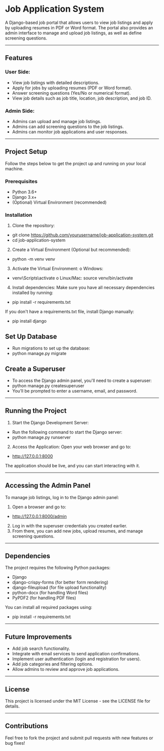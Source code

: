 # Job Application System
A Django-based job portal that allows users to view job listings and apply by uploading resumes in PDF or Word format. The portal also provides an admin interface to manage and upload job listings, as well as define screening questions.
________________________________________
## Features

### User Side:
- View job listings with detailed descriptions.
- Apply for jobs by uploading resumes (PDF or Word format).
- Answer screening questions (Yes/No or numerical format).
- View job details such as job title, location, job description, and job ID.

### Admin Side:
- Admins can upload and manage job listings.
- Admins can add screening questions to the job listings.
- Admins can monitor job applications and user responses.
________________________________________

## Project Setup

Follow the steps below to get the project up and running on your local machine.

### Prerequisites
- Python 3.6+
- Django 3.x+
- (Optional) Virtual Environment (recommended)

### Installation
1.	Clone the repository:
-	git clone https://github.com/yourusername/job-application-system.git 
-	cd job-application-system
2.	Create a Virtual Environment (Optional but recommended):
-	python -m venv venv
3.	Activate the Virtual Environment:
o	Windows:
- venv\Scripts\activate
o	Linux/Mac:
source venv/bin/activate
4.	Install dependencies: Make sure you have all necessary dependencies installed by running:
-	pip install -r requirements.txt

If you don't have a requirements.txt file, install Django manually:
-	pip install django

## Set Up Database
- Run migrations to set up the database:
- python manage.py migrate

## Create a Superuser
- To access the Django admin panel, you'll need to create a superuser:
- python manage.py createsuperuser
- You’ll be prompted to enter a username, email, and password.
________________________________________

## Running the Project
1.	Start the Django Development Server:
-	Run the following command to start the Django server:
-	python manage.py runserver 
2.	Access the Application: Open your web browser and go to:
-	http://127.0.0.1:8000  

The application should be live, and you can start interacting with it.
________________________________________

## Accessing the Admin Panel

To manage job listings, log in to the Django admin panel:

1.	Open a browser and go to:
-	http://127.0.0.1:8000/admin  
2.	Log in with the superuser credentials you created earlier.
3.	From there, you can add new jobs, upload resumes, and manage screening questions.
________________________________________________________________________________

## Dependencies
The project requires the following Python packages:

- Django
- django-crispy-forms (for better form rendering)
- django-fileupload (for file upload functionality)
- python-docx (for handling Word files)
- PyPDF2 (for handling PDF files)

You can install all required packages using:
- pip install -r requirements.txt
________________________________________

## Future Improvements
- Add job search functionality.
- Integrate with email services to send application confirmations.
- Implement user authentication (login and registration for users).
- Add job categories and filtering options.
- Allow admins to review and approve job applications.
________________________________________
## License
This project is licensed under the MIT License - see the LICENSE file for details.
________________________________________
## Contributions
Feel free to fork the project and submit pull requests with new features or bug fixes! 

